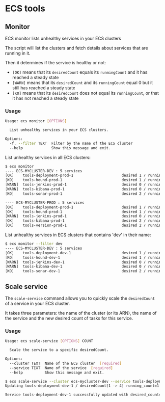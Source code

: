 # ECS tools

## Monitor

ECS monitor lists unhealthy services in your ECS clusters

The script will list the clusters and fetch details about services that are
running in it.

Then it determines if the service is healthy or not:

* `[OK]` means that its `desiredCount` equals its `runningCount` and it has
  reached a steady state
* `[WARN]` means that its `desiredCount` and its `runningCount` equal 0 but it
  still has reached a steady state
* `[KO]` means that its `desiredCount` does not equal its `runningCount`, or
  that it has not reached a steady state


### Usage

```sh
Usage: ecs monitor [OPTIONS]

  List unhealthy services in your ECS clusters.

Options:
  -f, --filter TEXT  Filter by the name of the ECS cluster
  --help             Show this message and exit.
```

List unhealthy services in all ECS clusters:

```sh
$ ecs monitor
---- ECS-MYCLUSTER-DEV : 5 services
[OK]    tools-deployment-prod-1                      desired 1 / running 1
[KO]    tools-hound-prod-1                           desired 1 / running 0
[WARN]  tools-jenkins-prod-1                         desired 0 / running 0
[WARN]  tools-kibana-prod-1                          desired 0 / running 0
[KO]    tools-sonar-prod-1                           desired 2 / running 1

---- ECS-MYCLUSTER-PROD : 5 services
[OK]    tools-deployment-prod-1                      desired 1 / running 1
[OK]    tools-hound-prod-1                           desired 1 / running 1
[WARN]  tools-jenkins-prod-1                         desired 0 / running 0
[OK]    tools-kibana-prod-1                          desired 2 / running 2
[OK]    tools-version-prod-1                         desired 2 / running 2
```

List unhealthy services in ECS clusters that contains 'dev' in their name:

```sh
$ ecs monitor --filter dev
---- ECS-MYCLUSTER-DEV : 5 services
[OK]    tools-deployment-dev-1                       desired 1 / running 1
[KO]    tools-hound-dev-1                            desired 1 / running 0
[WARN]  tools-jenkins-dev-1                          desired 0 / running 0
[WARN]  tools-kibana-dev-1                           desired 0 / running 0
[KO]    tools-sonar-dev-1                            desired 2 / running 1

```

## Scale service

The `scale-service` command allows you to quickly scale the `desiredCount` of
a service in your ECS cluster.

It takes three parameters: the name of the cluster (or its ARN), the name of the
service and the new desired count of tasks for this service.

### Usage

```sh
Usage: ecs scale-service [OPTIONS] COUNT

  Scale the service to a specific desiredCount.

Options:
  --cluster TEXT  Name of the ECS cluster  [required]
  --service TEXT  Name of the service  [required]
  --help          Show this message and exit.
```

```sh
$ ecs scale-service --cluster ecs-mycluster-dev --service tools-deployment-dev-1 4
Updating tools-deployment-dev-1 / desiredCount[1 -> 4] running_count=1

Service tools-deployment-dev-1 successfully updated with desired_count=4
```
